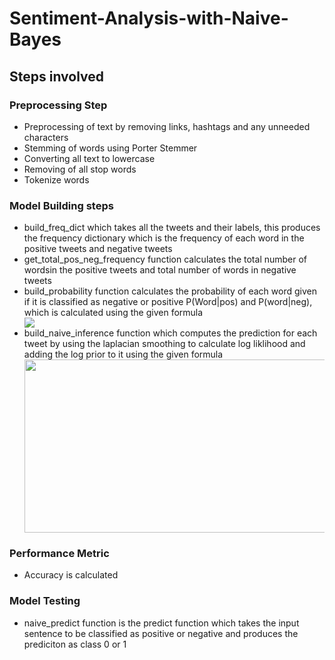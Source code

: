 # Sentiment-Analysis-with-Naive-Bayes
<h2>Steps involved</h2>
<div>
<h3>Preprocessing Step</h3>
<ul>
<li>Preprocessing of text by removing links, hashtags and any unneeded characters
<li>Stemming of words using Porter Stemmer
<li>Converting all text to lowercase
<li>Removing of all stop words
<li>Tokenize words
</ul>
</div>
<div>
<h3>Model Building steps</h3>
<ul>

<li>build_freq_dict which takes all the tweets and their labels, this produces the frequency dictionary which is the frequency of each word in the positive tweets and negative tweets
<li>get_total_pos_neg_frequency function calculates the total number of wordsin the positive tweets and total number of words in negative tweets
<li>build_probability function calculates the probability of each word given if it is classified as negative or positive P(Word|pos) and P(word|neg), which is calculated using the given formula
<div><img src="https://miro.medium.com/v2/resize:fit:1011/1*7fCiWdownuuotu0T-9nsOg.png"></div>
<li>build_naive_inference function which computes the prediction for each tweet by using the laplacian smoothing to calculate log liklihood and adding the log prior to it using the given formula
<div align="center">
<img src="https://miro.medium.com/v2/resize:fit:1400/1*TYKrmbwVU5rYOszmxqUdXg.png" width="741" height="277">
</div>

</ul>
</div>

<div>
<h3>Performance Metric</h3>
<ul>
<li>Accuracy is calculated
</ul>
</div>
<div>
<h3>Model Testing</h3>
<ul>
<li>naive_predict function is the predict function which takes the input sentence to be classified as positive or negative and produces the prediciton as class 0 or 1 
</ul>
</div>


